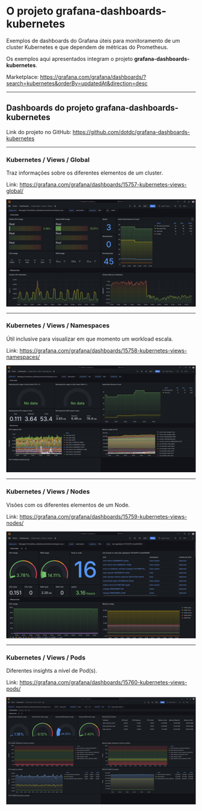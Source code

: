 # O projeto grafana-dashboards-kubernetes 
Exemplos de dashboards do Grafana úteis para monitoramento de um cluster Kubernetes e que dependem de métricas do Prometheus.

Os exemplos aqui apresentados integram o projeto **grafana-dashboards-kubernetes**.

Marketplace: https://grafana.com/grafana/dashboards/?search=kubernetes&orderBy=updatedAt&direction=desc

---


## Dashboards do projeto grafana-dashboards-kubernetes

Link do projeto no GitHub: https://github.com/dotdc/grafana-dashboards-kubernetes

---

### Kubernetes / Views / Global

Traz informações sobre os diferentes elementos de um cluster.

Link: https://grafana.com/grafana/dashboards/15757-kubernetes-views-global/

![alt](img/k8s-views-global-01.png)

---

### Kubernetes / Views / Namespaces

Útil inclusive para visualizar em que momento um workload escala.

Link: https://grafana.com/grafana/dashboards/15758-kubernetes-views-namespaces/

![alt](img/k8s-views-ns-01.png)

---

### Kubernetes / Views / Nodes

Visões com os diferentes elementos de um Node.

Link: https://grafana.com/grafana/dashboards/15759-kubernetes-views-nodes/

![alt text](img/k8s-views-nodes-01.png)

---

### Kubernetes / Views / Pods

Diferentes insights a nível de Pod(s).

Link: https://grafana.com/grafana/dashboards/15760-kubernetes-views-pods/

![alt text](img/k8s-views-pods-01.png)